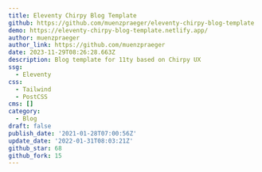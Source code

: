 ```yaml
---
title: Eleventy Chirpy Blog Template
github: https://github.com/muenzpraeger/eleventy-chirpy-blog-template
demo: https://eleventy-chirpy-blog-template.netlify.app/
author: muenzpraeger
author_link: https://github.com/muenzpraeger
date: 2023-11-29T08:26:28.663Z
description: Blog template for 11ty based on Chirpy UX
ssg:
  - Eleventy
css:
  - Tailwind
  - PostCSS
cms: []
category:
  - Blog
draft: false
publish_date: '2021-01-28T07:00:56Z'
update_date: '2022-01-31T08:03:21Z'
github_star: 68
github_fork: 15
---
```

